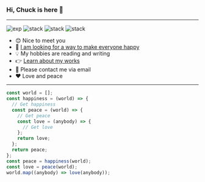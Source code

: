 ### Hi, Chuck is here 👋

---

![exp](https://img.shields.io/badge/experience-10%20years%20%2B-important) ![stack](https://img.shields.io/badge/skill-java-red) ![stack](https://img.shields.io/badge/skill-typescript-blue) ![stack](https://img.shields.io/badge/skill-javascript-yellow)

- 😊 Nice to meet you
- 👀 [I am looking for a way to make everyone happy](https://github.com/chuck1in/happiness-formula)
- 💡 My hobbies are reading and writing
- 👉 [Learn about my works](https://www.mjga.cc)
- 🤝 Please contact me via email
- ❤️ Love and peace
---

```javascript
const world = [];
const happiness = (world) => {
  // Get happiness
  const peace = (world) => {
    // Get peace
    const love = (anybody) => {
      // Get love
    };
    return love;
  };
  return peace;
};
const peace = happiness(world);
const love = peace(world);
world.map((anybody) => love(anybody));

```







